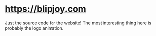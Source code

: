 # https://blipjoy.com

Just the source code for the website! The most interesting thing here is probably the logo animation.
